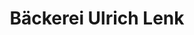 ---
title: "Bäckerei Ulrich Lenk"
url: /gruenhain-beierfeld/baeckerei-ulrich-lenk/
shop: Bäckerei
---